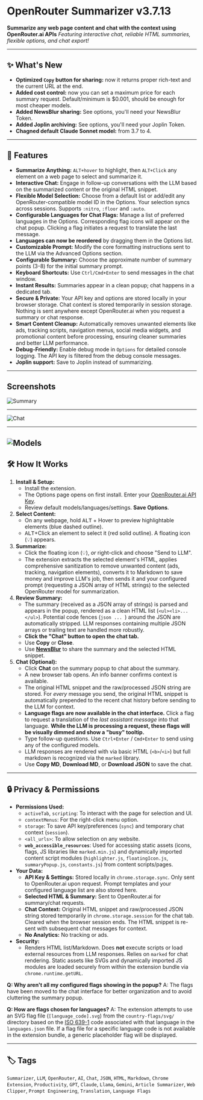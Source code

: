# OpenRouter Summarizer v3.7.13

**Summarize any web page content and chat with the context using OpenRouter.ai APIs**
_Featuring interactive chat, reliable HTML summaries, flexible options, and chat export!_

---

## ✨ What's New

- **Optimized `Copy` button for sharing:** now it returns proper rich-text and the current URL at the end.
- **Added cost control:** now you can set a maximum price for each summary request. Default/minimum is $0.001, should be enough for most cheaper models.
- **Added NewsBlur sharing:** See options, you'll need your NewsBlur Token.
- **Added Joplin archiving:** See options, you'll need your Joplin Token.
- **Chagned default Claude Sonnet model:** from 3.7 to 4.

---

## 🚀 Features

- **Summarize Anything:** `ALT+hover` to highlight, then `ALT+Click` any element on a web page to select and summarize it.
- **Interactive Chat:** Engage in follow-up conversations with the LLM based on the summarized content or the original HTML snippet.
- **Flexible Model Selection:** Choose from a default list or add/edit any OpenRouter-compatible model ID in the Options. Your selection syncs across sessions. Supports `:nitro`, `:floor` and `:auto`.
- **Configurable Languages for Chat Flags:** Manage a list of preferred languages in the Options. Corresponding flag icons will appear on the chat popup. Clicking a flag initiates a request to translate the last message.
- **Languages can now be reordered** by dragging them in the Options list.
- **Customizable Prompt:** Modify the core formatting instructions sent to the LLM via the Advanced Options section.
- **Configurable Summary:** Choose the approximate number of summary points (3-8) for the initial summary prompt.
- **Keyboard Shortcuts:** Use `Ctrl/Cmd+Enter` to send messages in the chat window.
- **Instant Results:** Summaries appear in a clean popup; chat happens in a dedicated tab.
- **Secure & Private:** Your API key and options are stored locally in your browser storage. Chat context is stored temporarily in session storage. Nothing is sent anywhere except OpenRouter.ai when you request a summary or chat response.
- **Smart Content Cleanup:** Automatically removes unwanted elements like ads, tracking scripts, navigation menus, social media widgets, and promotional content before processing, ensuring cleaner summaries and better LLM performance.
- **Debug-Friendly:** Enable debug mode in `Options` for detailed console logging. The API key is filtered from the debug console messages.
- **Joplin support:** Save to Joplin instead of summarizing.

---

## Screenshots

![Summary](media/summary.png)

---

![Chat](media/chat.png)

---

## ![Models](media/models.png)

## 🛠️ How It Works

1.  **Install & Setup:**
    - Install the extension.
    - The Options page opens on first install. Enter your [OpenRouter.ai API Key](https://openrouter.ai/keys).
    - Review default models/languages/settings. **Save Options**.
2.  **Select Content:**
    - On any webpage, hold <kbd>ALT</kbd> + Hover to preview highlightable elements (blue dashed outline).
    - <kbd>ALT</kbd>+Click an element to select it (red solid outline). A floating icon (💡) appears.
3.  **Summarize:**
    - Click the floating icon (💡), _or_ right-click and choose "Send to LLM".
    - The extension extracts the selected element's HTML, applies comprehensive sanitization to remove unwanted content (ads, tracking, navigation elements), converts it to Markdown to save money and improve LLM's job, then sends it and your configured prompt (requesting a JSON array of HTML strings) to the selected OpenRouter model for summarization.
4.  **Review Summary:**
    - The summary (received as a JSON array of strings) is parsed and appears in the popup, rendered as a clean HTML list (`<ul><li>...</ul>`). Potential code fences (`json ... `) around the JSON are automatically stripped. LLM responses containing multiple JSON arrays or trailing text are handled more robustly.
    - **Click the "Chat" button to open the chat tab.**
    - Use **Copy** or **Close**.
    - Use **[NewsBlur](https://www.newsblur.com/)** to share the summary and the selected HTML snippet.
5.  **Chat (Optional):**
    - Click **Chat** on the summary popup to chat about the summary.
    - A new browser tab opens. An info banner confirms context is available.
    - The original HTML snippet and the raw/processed JSON string are stored. For _every_ message you send, the original HTML snippet is automatically prepended to the recent chat history before sending to the LLM for context.
    - **Language flags are now available in the chat interface.** Click a flag to request a translation of the _last assistant message_ into that language. **While the LLM is processing a request, these flags will be visually dimmed and show a "busy" tooltip.**
    - Type follow-up questions. Use `Ctrl+Enter` / `Cmd+Enter` to send using any of the configured models.
    - LLM responses are rendered with via basic HTML (`<b>`/`<i>`) but full markdown is recognized via the `marked` library.
    - Use **Copy MD**, **Download MD**, or **Download JSON** to save the chat.

---

## 🔒 Privacy & Permissions

- **Permissions Used:**
  - `activeTab`, `scripting`: To interact with the page for selection and UI.
  - `contextMenus`: For the right-click menu option.
  - `storage`: To save API key/preferences (`sync`) and temporary chat context (`session`).
  - `<all_urls>`: To allow selection on any website.
  - **`web_accessible_resources`**: Used for accessing static assets (icons, flags, JS libraries like `marked.min.js`) and dynamically imported content script modules (`highlighter.js`, `floatingIcon.js`, `summaryPopup.js`, `constants.js`) from content scripts/pages.
- **Your Data:**
  - **API Key & Settings:** Stored locally in `chrome.storage.sync`. Only sent to OpenRouter.ai upon request. Prompt templates and your configured language list are also stored here.
  - **Selected HTML & Summary:** Sent to OpenRouter.ai for summary/chat requests.
  - **Chat Context:** Original HTML snippet and raw/processed JSON string stored temporarily in `chrome.storage.session` for the chat tab. Cleared when the browser session ends. The HTML snippet is re-sent with subsequent chat messages for context.
  - **No Analytics:** No tracking or ads.
- **Security:**
  - Renders HTML list/Markdown. Does **not** execute scripts or load external resources from LLM responses. Relies on `marked` for chat rendering. Static assets like SVGs and dynamically imported JS modules are loaded securely from within the extension bundle via `chrome.runtime.getURL`.

**Q: Why aren't all my configured flags showing in the popup?**
A: The flags have been moved to the chat interface for better organization and to avoid cluttering the summary popup.

**Q: How are flags chosen for languages?**
A: The extension attempts to use an SVG flag file (`[language_code].svg`) from the `country-flags/svg/` directory based on the <a href="https://en.wikipedia.org/wiki/ISO_639-1" target="_blank">ISO 639-1</a> code associated with that language in the `languages.json` file. If a flag file for a specific language code is not available in the extension bundle, a generic placeholder flag will be displayed.

---

## 🏷️ Tags

`Summarizer`, `LLM`, `OpenRouter`, `AI`, `Chat`, `JSON`, `HTML`, `Markdown`, `Chrome Extension`, `Productivity`, `GPT`, `Claude`, `Llama`, `Gemini`, `Article Summarizer`, `Web Clipper`, `Prompt Engineering`, `Translation`, `Language Flags`
